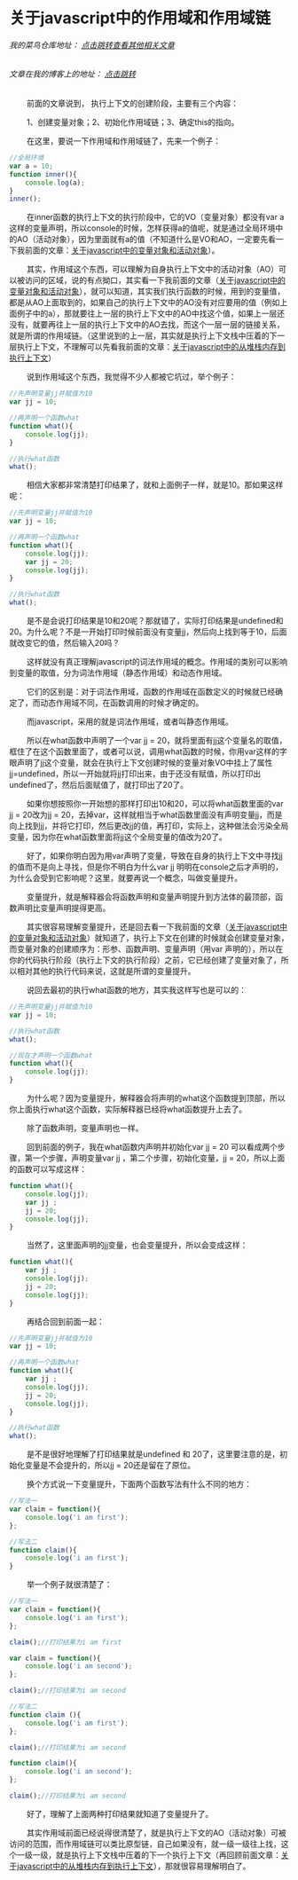 # 关于javascript中的作用域和作用域链
###### 我的菜鸟仓库地址： [点击跳转查看其他相关文章](https://github.com/ershing/RookieAngle "菜鸟仓库")
###### 文章在我的博客上的地址： [点击跳转](http://www.ershing.cn/javascriptscopechain/ "点击我")

        前面的文章说到， 执行上下文的创建阶段，主要有三个内容：

        1、创建变量对象；2、初始化作用域链；3、确定this的指向。

        在这里，要说一下作用域和作用域链了，先来一个例子：
```javascript
//全局环境
var a = 10;
function inner(){
    console.log(a);
}
inner();
```
        在inner函数的执行上下文的执行阶段中，它的VO（变量对象）都没有var a这样的变量声明，所以console的时候，怎样获得a的值呢，就是通过全局环境中的AO（活动对象），因为里面就有a的值（不知道什么是VO和AO，一定要先看一下我前面的文章：[关于javascript中的变量对象和活动对象](https://github.com/ershing/RookieAngle/blob/master/javascript/javascriptvariableobject.md "关于javascript中的变量对象和活动对象")）。

        其实，作用域这个东西，可以理解为自身执行上下文中的活动对象（AO）可以被访问的区域，说的有点拗口，其实看一下我前面的文章（[关于javascript中的变量对象和活动对象](https://github.com/ershing/RookieAngle/blob/master/javascript/javascriptvariableobject.md "关于javascript中的变量对象和活动对象")），就可以知道，其实我们执行函数的时候，用到的变量值，都是从AO上面取到的，如果自己的执行上下文中的AO没有对应要用的值（例如上面例子中的a），那就要往上一层的执行上下文中的AO中找这个值，如果上一层还没有，就要再往上一层的执行上下文中的AO去找，而这个一层一层的链接关系，就是所谓的作用域链。（这里说到的上一层，其实就是执行上下文栈中压着的下一层执行上下文，不理解可以先看我前面的文章：[关于javascript中的从堆栈内存到执行上下文](https://github.com/ershing/RookieAngle/blob/master/javascript/executioncontext.md "关于javascript中的从堆栈内存到执行上下文")）

        说到作用域这个东西，我觉得不少人都被它坑过，举个例子：
```javascript
//先声明变量jj并赋值为10
var jj = 10;

//再声明一个函数what
function what(){
    console.log(jj);
}

//执行what函数
what();
```
        相信大家都非常清楚打印结果了，就和上面例子一样，就是10。那如果这样呢：
```javascript
//先声明变量jj并赋值为10
var jj = 10;

//再声明一个函数what
function what(){
    console.log(jj);
    var jj = 20;
    console.log(jj);
}

//执行what函数
what();
```
        是不是会说打印结果是10和20呢？那就错了，实际打印结果是undefined和20。为什么呢？不是一开始打印时候前面没有变量jj，然后向上找到等于10，后面就改变它的值，然后输入20吗？

        这样就没有真正理解javascript的词法作用域的概念。作用域的类别可以影响到变量的取值，分为词法作用域（静态作用域）和动态作用域。

        它们的区别是：对于词法作用域，函数的作用域在函数定义的时候就已经确定了，而动态作用域不同，在函数调用的时候才确定的。

        而javascript，采用的就是词法作用域，或者叫静态作用域。

        所以在what函数中声明了一个var jj = 20，就将里面有jj这个变量名的取值，框住了在这个函数里面了，或者可以说，调用what函数的时候，你用var这样的字眼声明了jj这个变量，就会在执行上下文创建时候的变量对象VO中挂上了属性jj=undefined，所以一开始就将jj打印出来，由于还没有赋值，所以打印出undefined了，然后后面赋值了，就打印出了20了。

        如果你想按照你一开始想的那样打印出10和20，可以将what函数里面的var jj = 20改为jj = 20，去掉var，这样就相当于what函数里面没有声明变量jj，而是向上找到jj，并将它打印，然后更改jj的值，再打印，实际上，这种做法会污染全局变量，因为你在what函数里面将jj这个全局变量的值改为20了。

        好了，如果你明白因为用var声明了变量，导致在自身的执行上下文中寻找jj的值而不是向上寻找，但是你不明白为什么var jj 明明在console之后才声明的，为什么会受到它影响呢？这里，就要再说一个概念，叫做变量提升。

        变量提升，就是解释器会将函数声明和变量声明提升到方法体的最顶部，函数声明比变量声明提得更高。

        其实很容易理解变量提升，还是回去看一下我前面的文章（[关于javascript中的变量对象和活动对象](https://github.com/ershing/RookieAngle/blob/master/javascript/javascriptvariableobject.md "关于javascript中的变量对象和活动对象")）就知道了，执行上下文在创建的时候就会创建变量对象，而变量对象的创建顺序为：形参、函数声明、变量声明（用var 声明的），所以在你的代码执行阶段（执行上下文的执行阶段）之前，它已经创建了变量对象了，所以相对其他的执行代码来说，这就是所谓的变量提升。

        说回去最初的执行what函数的地方，其实我这样写也是可以的：
```javascript
//先声明变量jj并赋值为10
var jj = 10;

//执行what函数
what();

//现在才声明一个函数what
function what(){
    console.log(jj);
}
```
        为什么呢？因为变量提升，解释器会将声明的what这个函数提到顶部，所以你上面执行what这个函数，实际解释器已经将what函数提升上去了。

        除了函数声明，变量声明也一样。

        回到前面的例子，我在what函数内声明并初始化var jj = 20 可以看成两个步骤，第一个步骤，声明变量var jj ，第二个步骤，初始化变量，jj = 20，所以上面的函数可以写成这样：
```javascript
function what(){
    console.log(jj);
    var jj ;
    jj = 20;
    console.log(jj);
}
```
        当然了，这里面声明的jj变量，也会变量提升，所以会变成这样：
```javascript
function what(){
    var jj ;
    console.log(jj);
    jj = 20;
    console.log(jj);
}
```
        再结合回到前面一起：
```javascript
//先声明变量jj并赋值为10
var jj = 10;

//再声明一个函数what
function what(){
    var jj ;
    console.log(jj);
    jj = 20;
    console.log(jj);
}

//执行what函数
what();
```
        是不是很好地理解了打印结果就是undefined 和 20了，这里要注意的是，初始化变量是不会提升的，所以jj = 20还是留在了原位。

        换个方式说一下变量提升，下面两个函数写法有什么不同的地方：
```javascript
//写法一
var claim = function(){
    console.log('i am first');
};

//写法二
function claim(){
    console.log('i am first');
}
```
        举一个例子就很清楚了：
```javascript
//写法一
var claim = function(){
    console.log('i am first');
};

claim();//打印结果为i am first

var claim = function(){
    console.log('i am second');
};

claim();//打印结果为i am second
```
```javascript
//写法二
function claim (){
    console.log('i am first');
};

claim();//打印结果为i am second

function claim(){
    console.log('i am second');
};

claim();//打印结果为i am second
```
        好了，理解了上面两种打印结果就知道了变量提升了。

        其实作用域前面已经说得很清楚了，就是执行上下文的AO（活动对象）可被访问的范围，而作用域链可以类比原型链，自己如果没有，就一级一级往上找，这个一级一级，就是执行上下文栈中压着的下一个执行上下文（再回顾前面文章：[关于javascript中的从堆栈内存到执行上下文](https://github.com/ershing/RookieAngle/blob/master/javascript/executioncontext.md "关于javascript中的从堆栈内存到执行上下文")），那就很容易理解明白了。
